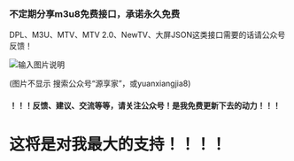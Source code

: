 <h3>不定期分享m3u8免费接口，承诺永久免费</h3>
<p>DPL、M3U、MTV、MTV 2.0、NewTV、大屏JSON这类接口需要的话请公众号反馈！</P>

![输入图片说明](https://cdn.jsdelivr.net/gh/Cyril0563/lanjing_live@main/imgs/codes.png)
<p>(图片不显示 搜索公众号“源享家”，或yuanxiangjia8)</p>

#### ！！！反馈、建议、交流等等，请关注公众号！是我免费更新下去的动力！！！

<h1>这将是对我最大的支持！！！！</h1>
